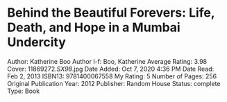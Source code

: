 # Behind the Beautiful Forevers: Life, Death, and Hope in a Mumbai Undercity

Author: Katherine Boo
Author l-f: Boo, Katherine
Average Rating: 3.98
Cover: 11869272._SX98_.jpg
Date Added: Oct 7, 2020 4:36 PM
Date Read: Feb 2, 2013
ISBN13: 9781400067558
My Rating: 5
Number of Pages: 256
Original Publication Year: 2012
Publisher: Random House
Status: complete
Type: Book